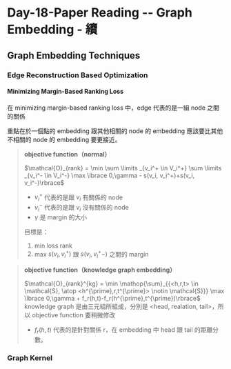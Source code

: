 # Day-18-Paper Reading -- Graph Embedding - 續

## Graph Embedding Techniques
### Edge Reconstruction Based Optimization
#### Minimizing Margin-Based Ranking Loss

在 minimizing margin-based ranking loss 中，edge 代表的是一組 node 之間的關係

重點在於一個點的 embedding 跟其他相關的 node 的 embedding 應該要比其他不相關的 node 的 embedding 要更接近。

> **objective function（normal）**
> 
> $\mathcal{O}_{rank} = \min \sum \limits _{v_i^+ \in V_i^+} \sum \limits _{v_i^- \in V_i^-} \max \lbrace 0,\gamma -
 s(v_i, v_i^+)+s(v_i, v_i^-)\rbrace$
> - $v_i^+$ 代表的是跟 $v_i$ 有關係的 node
> - $v_i^-$ 代表的是跟 $v_i$ 沒有關係的 node
> - $\gamma$ 是 margin 的大小
> 
> 目標是：  
> 1. min loss rank
> 1. max $s(v_i, v_i^+)$ 跟 $s(v_i, v_i^+-)$ 之間的 margin

> **objective function（knowledge graph embedding）**
> 
> $\mathcal{O}_{rank}^{kg} = \min \mathop{\sum}_{{<h,r,t> \in \mathcal{S}, \atop <h^{\prime},r,t^{\prime}>
 \notin \mathcal{S}}} \max \lbrace 0,\gamma + f_r(h,t)-f_r(h^{\prime},t^{\prime})\rbrace$
> knowledge graph 是由三元組所組成，分別是 <head, realation, tail>，所以 objective function 要稍微修改
> - $f_r(h,t)$ 代表的是針對關係 r，在 embedding 中 head 跟 tail 的距離分數。

### Graph Kernel
